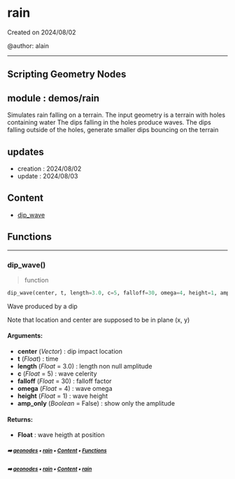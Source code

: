 # rain

Created on 2024/08/02

@author: alain

-----------------------------------------------------
Scripting Geometry Nodes
-----------------------------------------------------

module : demos/rain
-------------------
Simulates rain falling on a terrain.
The input geometry is a terrain with holes containing water
The dips falling in the holes produce waves.
The dips falling outside of the holes, generate smaller dips bouncing on the terrain

updates
-------
- creation : 2024/08/02
- update   : 2024/08/03

## Content

- [dip_wave](demos-rain---rain.md#dip_wave)

## Functions



----------
### dip_wave()

> function

``` python
dip_wave(center, t, length=3.0, c=5, falloff=30, omega=4, height=1, amp_only=False)
```

Wave produced by a dip

Note that location and center are supposed to be in plane (x, y)

#### Arguments:
- **center** (_Vector_) : dip impact location
- **t** (_Float_) : time
- **length** (_Float_ = 3.0) : length non null amplitude
- **c** (_Float_ = 5) : wave celerity
- **falloff** (_Float_ = 30) : falloff factor
- **omega** (_Float_ = 4) : wave omega
- **height** (_Float_ = 1) : wave height
- **amp_only** (_Boolean_ = False) : show only the amplitude



#### Returns:
- **Float** : wave heigth at position

##### <sub>:arrow_right: [geonodes](index.md#geonodes) :black_small_square: [rain](demos-rain---rain.md#rain) :black_small_square: [Content](demos-rain---rain.md#content) :black_small_square: [Functions](demos-rain---rain.md#functions)</sub>

##### <sub>:arrow_right: [geonodes](index.md#geonodes) :black_small_square: [rain](demos-rain---rain.md#rain) :black_small_square: [Content](demos-rain---rain.md#content) :black_small_square: [rain](demos-rain---rain.md#rain)</sub>